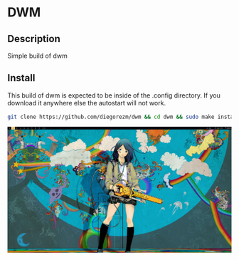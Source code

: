 # DWM
## Description
Simple build of dwm
## Install
This build of dwm is expected to be inside of the .config directory. If you download it anywhere else the autostart will not work.
```bash
git clone https://github.com/diegorezm/dwm && cd dwm && sudo make install
```
![print](./dwm.png)
